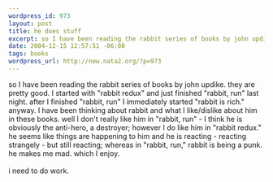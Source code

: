 ```yaml
--- 
wordpress_id: 973
layout: post
title: he does stuff
excerpt: so I have been reading the rabbit series of books by john updike. they are pretty good. I started with "rabbit redux" and just finished "rabbit, run" last night. after I finished "rabbit, run" I immediately started "rabbit is rich." anyway. I have been thinking about rabbit and what I like/dislike about him in these books. well I don't really like him in "rabbit, run" - I think he is obviously t...
date: 2004-12-15 12:57:51 -06:00
tags: books
wordpress_url: http://new.nata2.org/?p=973
---
```

so I have been reading the rabbit series of books by john updike. they are pretty good. I started with "rabbit redux" and just finished "rabbit, run" last night. after I finished "rabbit, run" I immediately started "rabbit is rich." anyway. I have been thinking about rabbit and what I like/dislike about him in these books. well I don't really like him in "rabbit, run" - I think he is obviously the anti-hero, a destroyer; however I do like him in "rabbit redux." he seems like things are happening to him and he is reacting - reacting strangely - but still reacting; whereas in "rabbit, run," rabbit is being a punk. he makes me mad. which I enjoy. <Br><br/>i need to do work. 
